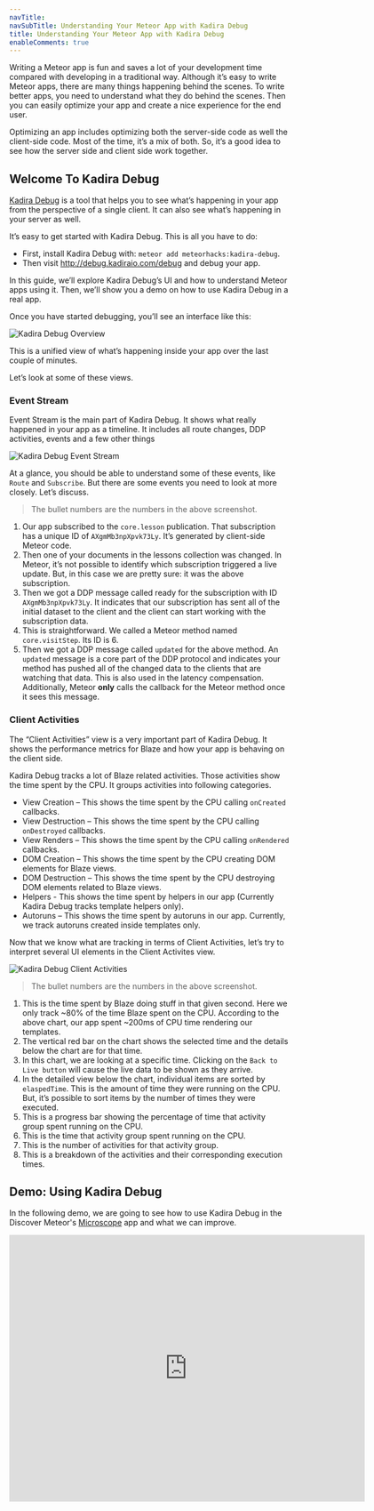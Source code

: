 ```yaml
---
navTitle: 
navSubTitle: Understanding Your Meteor App with Kadira Debug
title: Understanding Your Meteor App with Kadira Debug
enableComments: true
---
```


Writing a Meteor app is fun and saves a lot of your development time compared with developing in a traditional way. Although it’s easy to write Meteor apps, there are many things happening behind the scenes. To write better apps, you need to understand what they do behind the scenes. Then you can easily optimize your app and create a nice experience for the end user.

Optimizing an app includes optimizing both the server-side code as well the client-side code. Most of the time, it’s a mix of both. So, it’s a good idea to see how the server side and client side work together.

## Welcome To Kadira Debug

[Kadira Debug](https://github.com/meteorhacks/kadira-debug) is a tool that helps you to see what’s happening in your app from the perspective of a single client. It can also see what’s happening in your server as well.

It’s easy to get started with Kadira Debug. This is all you have to do:

* First, install Kadira Debug with: `meteor add meteorhacks:kadira-debug`.
* Then visit <http://debug.kadiraio.com/debug> and debug your app.

In this guide, we’ll explore Kadira Debug’s UI and how to understand Meteor apps using it. Then, we’ll show you a demo on how to use Kadira Debug in a real app.

Once you have started debugging, you’ll see an interface like this:

![Kadira Debug Overview](https://cldup.com/dUFEpALoYz.png)

This is a unified view of what’s happening inside your app over the last couple of minutes.

Let’s look at some of these views.

### Event Stream

Event Stream is the main part of Kadira Debug. It shows what really happened in your app as a timeline. It includes all route changes, DDP activities, events and a few other things

<img src="https://cldup.com/B0cHgsa2x7.png" style="max-width: 500px" alt="Kadira Debug Event Stream" />

At a glance, you should be able to understand some of these events, like `Route` and `Subscribe`. But there are some events you need to look at more closely. Let’s discuss.

> The bullet numbers are the numbers in the above screenshot.

1. Our app subscribed to the `core.lesson` publication. That subscription has a unique ID of `AXgmMb3npXpvk73Ly`. It’s generated by client-side Meteor code.
2. Then one of your documents in the lessons collection was changed. In Meteor, it’s not possible to identify which subscription triggered a live update. But, in this case we are pretty sure: it was the above subscription.
3. Then we got a DDP message called ready for the subscription with ID `AXgmMb3npXpvk73Ly`. It indicates that our subscription has sent all of the initial dataset to the client and the client can start working with the subscription data.
4. This is straightforward. We called a Meteor method named `core.visitStep`. Its ID is 6.
5. Then we got a DDP message called `updated` for the above method. An `updated` message is a core part of the DDP protocol and indicates your method has pushed all of the changed data to the clients that are watching that data. This is also used in the latency compensation. Additionally, Meteor **only** calls the callback for the Meteor method once it sees this message. 

### Client Activities

The “Client Activities” view is a very important part of Kadira Debug. It shows the performance metrics for Blaze and how your app is behaving on the client side.

Kadira Debug tracks a lot of Blaze related activities. Those activities show the time spent by the CPU. It groups activities into following categories.

* View Creation – This shows the time spent by the CPU calling `onCreated` callbacks.
* View Destruction – This shows the time spent by the CPU calling `onDestroyed` callbacks.
* View Renders – This shows the time spent by the CPU calling `onRendered` callbacks.
* DOM Creation – This shows the time spent by the CPU creating DOM elements for Blaze views.
* DOM Destruction – This shows the time spent by the CPU destroying DOM elements related to Blaze views.
* Helpers - This shows the time spent by helpers in our app (Currently Kadira Debug tracks template helpers only).
* Autoruns – This shows the time spent by autoruns in our app. Currently, we track autoruns created inside templates only.

Now that we know what are tracking in terms of Client Activities, let’s try to interpret several UI elements in the Client Activites view.

<img src="https://cldup.com/RZbUR8WFA5.png" style="max-width: 700px" alt="Kadira Debug Client Activities" />

> The bullet numbers are the numbers in the above screenshot.

1. This is the time spent by Blaze doing stuff in that given second. Here we only track ~80% of the time Blaze spent on the CPU. According to the above chart, our app spent ~200ms of CPU time rendering our templates.
2. The vertical red bar on the chart shows the selected time and the details below the chart are for that time.
3. In this chart, we are looking at a specific time. Clicking on the `Back to Live button` will cause the live data  to be shown as they arrive.
4. In the detailed view below the chart, individual items are sorted by `elaspedTime`. This is the amount of time they were running on the CPU. But, it’s possible to sort items by the number of times they were executed.
5. This is a progress bar showing the percentage of time that activity group spent running on the CPU.
6. This is the time that activity group spent running on the CPU.
7. This is the number of activities for that activity group.
8. This is a breakdown of the activities and their corresponding execution times.

## Demo: Using Kadira Debug

In the following demo, we are going to see how to use Kadira Debug in the Discover Meteor's [Microscope](https://github.com/DiscoverMeteor/Microscope) app and what we can improve.

<iframe width="640" height="480" src="https://www.youtube.com/embed/y6u5nJE-NPE?rel=0&amp;showinfo=0" frameborder="0" allowfullscreen="1">
</iframe>